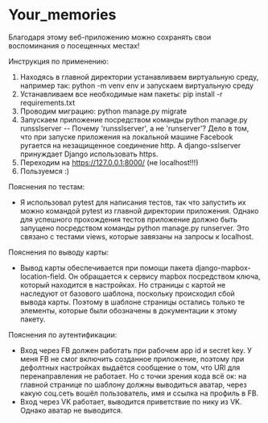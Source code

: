 # Your_memories
Благодаря этому веб-приложению можно сохранять свои воспоминания о посещенных местах!

Инструкция по применению:
1) Находясь в главной директории устанавливаем виртуальную среду, например так: python -m venv env и запускаем виртуальную среду
2) Устанавливаем все необходимые нам пакеты: pip install -r requirements.txt
3) Проводим миграцию: python manage.py migrate
4) Запускаем приложение посредством команды python manage.py runsslserver
-- Почему 'runsslserver', а не 'runserver'? Дело в том, что при запуске приложения на локальной машине Facebook ругается на незащищенное соединение http. А django-sslserver принуждает Django использовать https.
5) Переходим на https://127.0.0.1:8000/ (не localhost!!!)
6) Пользуемся :)

Пояснения по тестам:
  - Я использовал pytest для написания тестов, так что запустить их можно командой pytest из главной директории приложения. Однако для успешного прохождения тестов приложение должно быть запущено посредством команды python manage.py runserver. Это связано с тестами views, которые завязаны на запросы к localhost.
  
Пояснения по выводу карты:
  - Вывод карты обеспечивается при помощи пакета django-mapbox-location-field. Он обращается к сервису mapbox посредством ключа, который находится в настройках. Но страницы с картой не наследуют от базового шаблона, поскольку происходил сбой вывода карты. Поэтому в шаблоне страницы остались только те элементы, которые были обозначены в документации к этому пакету.
  
Пояснения по аутентификации:
 - Вход через FB должен работать при рабочем app id и secret key. У меня FB не смог включить созданное приложение, поэтому при дефолтных настройках выдаётся сообщение о том, что URl для перенаправления не работает. Но с точки зрения кода всё ок: на главной странице по шаблону должны выводиться аватар, через какую соц.сеть вошёл пользователь, имя и ссылка на профиль в FB.
 - Вход через VK работает, выводится приветствие по нику из VK. Однако аватар не выводится.
